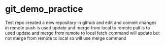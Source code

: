 # git_demo_practice
Test repo
created a new repository in github and edit and commit changes in remote
push is used update and merge from local to remote
pull is to used update and merge from remote to local
fetch command will update but not merge from remote to local
so will use merge command
